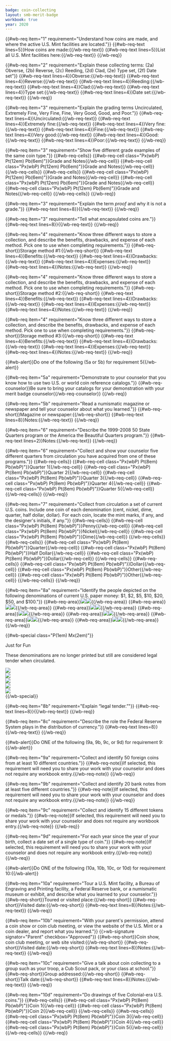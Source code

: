 ```yaml
---
badge: coin-collecting
layout: smb-merit-badge
workbook: true
year: 2020
---
```


{{#wb-req item="1" requirement="Understand how coins are made, and where the active U.S. Mint facilities are located."}}
{{#wb-req-text lines=5}}How coins are made:{{/wb-req-text}}
{{#wb-req-text lines=5}}List all U.S. Mint facilities here:{{/wb-req-text}}
{{/wb-req}}

{{#wb-req item="2" requirement="Explain these collecting terms: (2a) Obverse, (2b) Reverse, (2c) Reeding, (2d) Clad, (2e) Type set, (2f) Date set"}}
{{#wb-req-text lines=4}}Obverse:{{/wb-req-text}}
{{#wb-req-text lines=4}}Reverse:{{/wb-req-text}}
{{#wb-req-text lines=4}}Reeding:{{/wb-req-text}}
{{#wb-req-text lines=4}}Clad:{{/wb-req-text}}
{{#wb-req-text lines=4}}Type set:{{/wb-req-text}}
{{#wb-req-text lines=4}}Date set:{{/wb-req-text}}
{{/wb-req}}

{{#wb-req item="3" requirement="Explain the grading terms Uncirculated, Extremely Fine, Very Fine, Fine, Very Good, Good, and Poor."}}
{{#wb-req-text lines=4}}Uncirculated:{{/wb-req-text}}
{{#wb-req-text lines=4}}Extremely fine:{{/wb-req-text}}
{{#wb-req-text lines=4}}Very fine:{{/wb-req-text}}
{{#wb-req-text lines=4}}Fine:{{/wb-req-text}}
{{#wb-req-text lines=4}}Very good:{{/wb-req-text}}
{{#wb-req-text lines=4}}Good:{{/wb-req-text}}
{{#wb-req-text lines=4}}Poor:{{/wb-req-text}}
{{/wb-req}}

{{#wb-req item="3" requirement="Show five different grade examples of the same coin type."}}
{{#wb-req-cells}}
{{#wb-req-cell class="Px(wbP) Pt(12em) Pb(6em)"}}Grade and Notes{{/wb-req-cell}}
{{#wb-req-cell class="Px(wbP) Pt(12em) Pb(6em)"}}Grade and Notes{{/wb-req-cell}}
{{/wb-req-cells}}
{{#wb-req-cells}}
{{#wb-req-cell class="Px(wbP) Pt(12em) Pb(6em)"}}Grade and Notes{{/wb-req-cell}}
{{#wb-req-cell class="Px(wbP) Pt(12em) Pb(6em)"}}Grade and Notes{{/wb-req-cell}}
{{#wb-req-cell class="Px(wbP) Pt(12em) Pb(6em)"}}Grade and Notes{{/wb-req-cell}}
{{/wb-req-cells}}
{{/wb-req}}

{{#wb-req item="3" requirement="Explain the term *proof* and why it is not a grade."}}
{{#wb-req-text lines=8}}{{/wb-req-text}}
{{/wb-req}}

{{#wb-req item="3" requirement="Tell what encapsulated coins are."}}
{{#wb-req-text lines=8}}{{/wb-req-text}}
{{/wb-req}}

{{#wb-req item="4" requirement="Know three different ways to store a collection, and describe the benefits, drawbacks, and expense of each method. Pick one to use when completing requirements."}}
{{#wb-req-short}}Storage method #1:{{/wb-req-short}}
{{#wb-req-text lines=4}}Benefits:{{/wb-req-text}}
{{#wb-req-text lines=4}}Drawbacks:{{/wb-req-text}}
{{#wb-req-text lines=4}}Expenses:{{/wb-req-text}}
{{#wb-req-text lines=4}}Notes:{{/wb-req-text}}
{{/wb-req}}

{{#wb-req item="4" requirement="Know three different ways to store a collection, and describe the benefits, drawbacks, and expense of each method. Pick one to use when completing requirements."}}
{{#wb-req-short}}Storage method #2:{{/wb-req-short}}
{{#wb-req-text lines=4}}Benefits:{{/wb-req-text}}
{{#wb-req-text lines=4}}Drawbacks:{{/wb-req-text}}
{{#wb-req-text lines=4}}Expenses:{{/wb-req-text}}
{{#wb-req-text lines=4}}Notes:{{/wb-req-text}}
{{/wb-req}}

{{#wb-req item="4" requirement="Know three different ways to store a collection, and describe the benefits, drawbacks, and expense of each method. Pick one to use when completing requirements."}}
{{#wb-req-short}}Storage method #3:{{/wb-req-short}}
{{#wb-req-text lines=4}}Benefits:{{/wb-req-text}}
{{#wb-req-text lines=4}}Drawbacks:{{/wb-req-text}}
{{#wb-req-text lines=4}}Expenses:{{/wb-req-text}}
{{#wb-req-text lines=4}}Notes:{{/wb-req-text}}
{{/wb-req}}

{{#wb-alert}}Do one of the following (5a or 5b) for requirement 5{{/wb-alert}}

{{#wb-req item="5a" requirement="Demonstrate to your counselor that you know how to use two U.S. or world coin reference catalogs."}}
{{#wb-req-counselor}}Be sure to bring your catalogs for your demonstration with your merit badge counselor{{/wb-req-counselor}}
{{/wb-req}}

{{#wb-req item="5b" requirement="Read a numismatic magazine or newspaper and tell your counselor about what you learned."}}
{{#wb-req-short}}Magazine or newspaper:{{/wb-req-short}}
{{#wb-req-text lines=8}}Notes:{{/wb-req-text}}
{{/wb-req}}

{{#wb-req item="6" requirement="Describe the 1999-2008 50 State Quarters program or the America the Beautiful Quarters program."}}
{{#wb-req-text lines=2}}Notes:{{/wb-req-text}}
{{/wb-req}}

{{#wb-req item="6" requirement="Collect and show your counselor five different quarters from circulation you have acquired from one of these programs."}}
{{#wb-req-cells}}
{{#wb-req-cell class="Px(wbP) Pt(8em) Pb(wbP)"}}Quarter 1{{/wb-req-cell}}
{{#wb-req-cell class="Px(wbP) Pt(8em) Pb(wbP)"}}Quarter 2{{/wb-req-cell}}
{{#wb-req-cell class="Px(wbP) Pt(8em) Pb(wbP)"}}Quarter 3{{/wb-req-cell}}
{{#wb-req-cell class="Px(wbP) Pt(8em) Pb(wbP)"}}Quarter 4{{/wb-req-cell}}
{{#wb-req-cell class="Px(wbP) Pt(8em) Pb(wbP)"}}Quarter 5{{/wb-req-cell}}
{{/wb-req-cells}}
{{/wb-req}}

{{#wb-req item="7" requirement="Collect from circulation a set of current U.S. coins. Include one coin of each denomination (cent, nickel, dime, quarter, half dollar, dollar). For each coin, locate the mint marks, if any, and the designer's initials, if any."}}
{{#wb-req-cells}}
{{#wb-req-cell class="Px(wbP) Pt(8em) Pb(wbP)"}}Penny{{/wb-req-cell}}
{{#wb-req-cell class="Px(wbP) Pt(8em) Pb(wbP)"}}Nickel{{/wb-req-cell}}
{{#wb-req-cell class="Px(wbP) Pt(8em) Pb(wbP)"}}Dime{{/wb-req-cell}}
{{/wb-req-cells}}
{{#wb-req-cells}}
{{#wb-req-cell class="Px(wbP) Pt(8em) Pb(wbP)"}}Quarter{{/wb-req-cell}}
{{#wb-req-cell class="Px(wbP) Pt(8em) Pb(wbP)"}}Half Dollar{{/wb-req-cell}}
{{#wb-req-cell class="Px(wbP) Pt(8em) Pb(wbP)"}}Dollar{{/wb-req-cell}}
{{/wb-req-cells}}
{{#wb-req-cells}}
{{#wb-req-cell class="Px(wbP) Pt(8em) Pb(wbP)"}}Dollar{{/wb-req-cell}}
{{#wb-req-cell class="Px(wbP) Pt(8em) Pb(wbP)"}}Other{{/wb-req-cell}}
{{#wb-req-cell class="Px(wbP) Pt(8em) Pb(wbP)"}}Other{{/wb-req-cell}}
{{/wb-req-cells}}
{{/wb-req}}

{{#wb-req item="8a" requirement="Identify the people depicted on the following denominations of current U.S. paper money: $1, $2, $5, $10, $20, $50, and $100."}}
{{#wb-req-area}}<img src="one-front.jpg"><img src="one-back.jpg">{{/wb-req-area}}
{{#wb-req-area}}<img src="two-front.jpg"><img src="two-back.jpg">{{/wb-req-area}}
{{#wb-req-area}}<img src="five-front.jpg"><img src="five-back.jpg">{{/wb-req-area}}
{{#wb-req-area}}<img src="ten-front.jpg"><img src="ten-back.jpg">{{/wb-req-area}}
{{#wb-req-area}}<img src="twenty-front.jpg"><img src="twenty-back.jpg">{{/wb-req-area}}
{{#wb-req-area}}<img src="fifty-front.jpg"><img src="fifty-back.jpg">{{/wb-req-area}}
{{#wb-req-area}}<img src="hundred-front.jpg"><img src="hundred-back.jpg">{{/wb-req-area}}
{{/wb-req}}

{{#wb-special class="P(1em) Mx(2em)"}}
<div class="D(tb)">
<div class="W(50%) Px(1em) Ta(c) D(tbc) Va(m)">
<p class="Fz(2em)">Just for Fun</p>
<p>These denominations are no longer printed but still are considered legal tender when circulated.</p>
</div><div class="W(50%) Px(1em) D(tbc) Va(m)"><img src="five-hundred.jpg" class="W(100%) H(a)"></div>
</div>

<div class="D(tb)">
<div class="W(50%) Px(1em) D(tbc) Va(m)"><img src="thousand.jpg" class="W(100%) H(a)"></div><div class="W(50%) Px(1em) D(tbc) Va(m)"><img src="five-thousand.jpg" class="W(100%) H(a)"></div>
</div>

<div class="D(tb)">
<div class="W(50%) Px(1em) D(tbc) Va(m)"><img src="ten-thousand.jpg" class="W(100%) H(a)"></div><div class="W(50%) Px(1em) D(tbc) Va(m)"><img src="hundred-thousand.jpg" class="W(100%) H(a)"></div>
</div>
{{/wb-special}}

{{#wb-req item="8b" requirement="Explain “legal tender.”"}}
{{#wb-req-text lines=8}}{{/wb-req-text}}
{{/wb-req}}

{{#wb-req item="8c" requirement="Describe the role the Federal Reserve System plays in the distribution of currency."}}
{{#wb-req-text lines=8}}{{/wb-req-text}}
{{/wb-req}}

{{#wb-alert}}Do ONE of the following (9a, 9b, 9c, or 9d) for requirement 9:{{/wb-alert}}

{{#wb-req item="9a" requirement="Collect and identify 50 foreign coins from at least 10 different countries."}}
{{#wb-req-note}}If selected, this requirement will need you to share your work with your counselor and does not require any workbook entry.{{/wb-req-note}}
{{/wb-req}}

{{#wb-req item="9b" requirement="Collect and identify 20 bank notes from at least five different countries."}}
{{#wb-req-note}}If selected, this requirement will need you to share your work with your counselor and does not require any workbook entry.{{/wb-req-note}}
{{/wb-req}}

{{#wb-req item="9c" requirement="Collect and identify 15 different tokens or medals."}}
{{#wb-req-note}}If selected, this requirement will need you to share your work with your counselor and does not require any workbook entry.{{/wb-req-note}}
{{/wb-req}}

{{#wb-req item="9d" requirement="For each year since the year of your birth, collect a date set of a single type of coin."}}
{{#wb-req-note}}If selected, this requirement will need you to share your work with your counselor and does not require any workbook entry.{{/wb-req-note}}
{{/wb-req}}

{{#wb-alert}}Do ONE of the following (10a, 10b, 10c, or 10d) for requirement 10:{{/wb-alert}}

{{#wb-req item="10a" requirement="Tour a U.S. Mint facility, a Bureau of Engraving and Printing facility, a Federal Reserve bank, or a numismatic museum or exhibit, and describe what you learned to your counselor."}}
{{#wb-req-short}}Toured or visited place:{{/wb-req-short}}
{{#wb-req-short}}Visited date:{{/wb-req-short}}
{{#wb-req-text lines=8}}Notes:{{/wb-req-text}}
{{/wb-req}}

{{#wb-req item="10b" requirement="With your parent's permission, attend a coin show or coin club meeting, or view the website of the U.S. Mint or a coin dealer, and report what you learned."}}
{{>wb-signature signator="Parent" checkbox="Approved"}}
{{#wb-req-short}}Coin show, coin club meeting, or web site visited:{{/wb-req-short}}
{{#wb-req-short}}Visited date:{{/wb-req-short}}
{{#wb-req-text lines=8}}Notes:{{/wb-req-text}}
{{/wb-req}}

{{#wb-req item="10c" requirement="Give a talk about coin collecting to a group such as your troop, a Cub Scout pack, or your class at school."}}
{{#wb-req-short}}Group addressed:{{/wb-req-short}}
{{#wb-req-short}}Talk date:{{/wb-req-short}}
{{#wb-req-text lines=8}}Notes:{{/wb-req-text}}
{{/wb-req}}

{{#wb-req item="10d" requirement="Do drawings of five Colonial-era U.S. coins."}}
{{#wb-req-cells}}
{{#wb-req-cell class="Px(wbP) Pt(8em) Pb(wbP)"}}Coin 1{{/wb-req-cell}}
{{#wb-req-cell class="Px(wbP) Pt(8em) Pb(wbP)"}}Coin 2{{/wb-req-cell}}
{{/wb-req-cells}}
{{#wb-req-cells}}
{{#wb-req-cell class="Px(wbP) Pt(8em) Pb(wbP)"}}Coin 3{{/wb-req-cell}}
{{#wb-req-cell class="Px(wbP) Pt(8em) Pb(wbP)"}}Coin 4{{/wb-req-cell}}
{{#wb-req-cell class="Px(wbP) Pt(8em) Pb(wbP)"}}Coin 5{{/wb-req-cell}}
{{/wb-req-cells}}
{{/wb-req}}
